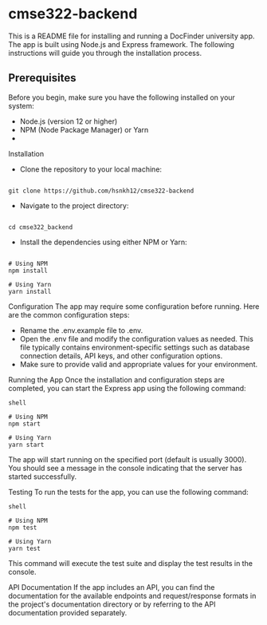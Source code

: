 # cmse322-backend

This is a README file for installing and running a DocFinder university app. The app is built using Node.js and Express framework. The following instructions will guide you through the installation process.

## Prerequisites
Before you begin, make sure you have the following installed on your system:

- Node.js (version 12 or higher)
- NPM (Node Package Manager) or Yarn
- 
Installation
- Clone the repository to your local machine:

```shell

git clone https://github.com/hsnkh12/cmse322-backend
```
- Navigate to the project directory:

```shell

cd cmse322_backend
```
- Install the dependencies using either NPM or Yarn:

```shell

# Using NPM
npm install

# Using Yarn
yarn install
```

Configuration
The app may require some configuration before running. Here are the common configuration steps:

- Rename the .env.example file to .env.
- Open the .env file and modify the configuration values as needed. This file typically contains environment-specific settings such as database connection details, API keys, and other configuration options.
- Make sure to provide valid and appropriate values for your environment.

Running the App
Once the installation and configuration steps are completed, you can start the Express app using the following command:

```
shell

# Using NPM
npm start

# Using Yarn
yarn start
```

The app will start running on the specified port (default is usually 3000). You should see a message in the console indicating that the server has started successfully.

Testing
To run the tests for the app, you can use the following command:

```
shell

# Using NPM
npm test

# Using Yarn
yarn test
```
This command will execute the test suite and display the test results in the console.

API Documentation
If the app includes an API, you can find the documentation for the available endpoints and request/response formats in the project's documentation directory or by referring to the API documentation provided separately.




